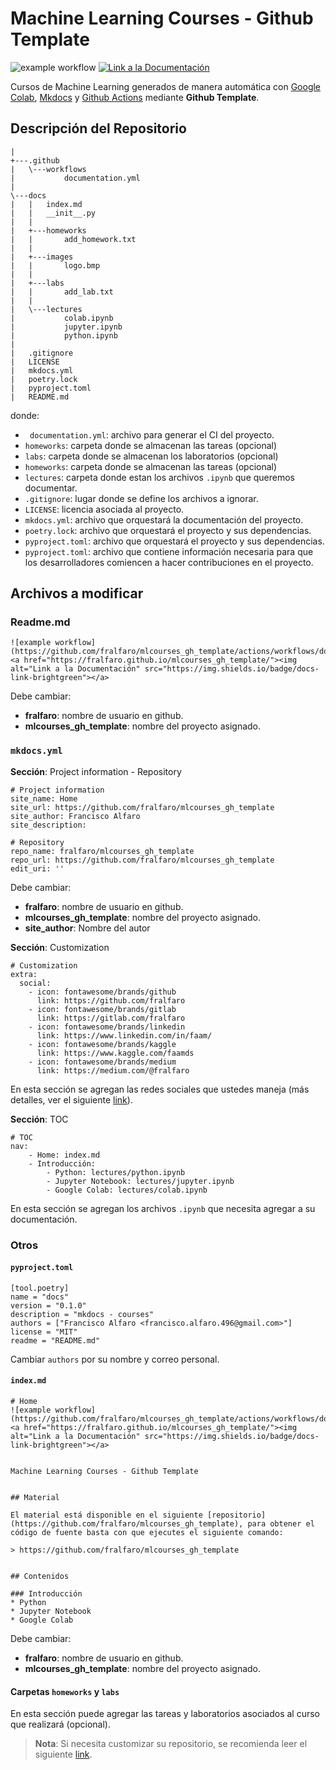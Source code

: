 # Machine Learning Courses - Github Template

![example workflow](https://github.com/fralfaro/mlcourses_gh_template/actions/workflows/documentation.yml/badge.svg)
<a href="https://fralfaro.github.io/mlcourses_gh_template/"><img alt="Link a la Documentación" src="https://img.shields.io/badge/docs-link-brightgreen"></a>


Cursos de Machine Learning generados de manera automática 
con [Google Colab](https://colab.research.google.com/?hl=en), [Mkdocs](https://www.mkdocs.org/) y [Github Actions](https://github.com/features/actions) mediante **Github Template**.


## Descripción del Repositorio

```
|
+---.github
|   \---workflows
|           documentation.yml
|
\---docs
|   |   index.md
|   |   __init__.py
|   |
|   +---homeworks
|   |       add_homework.txt
|   |
|   +---images
|   |       logo.bmp
|   |
|   +---labs
|   |       add_lab.txt
|   |
|   \---lectures
|           colab.ipynb
|           jupyter.ipynb
|           python.ipynb
|           
|   .gitignore
|   LICENSE
|   mkdocs.yml
|   poetry.lock
|   pyproject.toml
|   README.md
```

donde:

* ` documentation.yml`: archivo para generar el CI del proyecto.
* `homeworks`: carpeta donde se almacenan las tareas (opcional)
* `labs`: carpeta donde se almacenan los laboratorios (opcional)
* `homeworks`: carpeta donde se almacenan las tareas (opcional)
* `lectures`: carpeta donde estan los archivos `.ipynb` que queremos documentar.
* `.gitignore`: lugar donde se define los archivos a ignorar.
* `LICENSE`: licencia asociada al proyecto.
* `mkdocs.yml`: archivo que orquestará la documentación del proyecto.
* `poetry.lock`: archivo que orquestará el proyecto y sus dependencias.
* `pyproject.toml`: archivo que orquestará el proyecto y sus dependencias.
* `pyproject.toml`: archivo que contiene  información necesaria para que los desarrolladores comiencen a hacer contribuciones en el proyecto.

## Archivos a modificar

### Readme.md

```
![example workflow](https://github.com/fralfaro/mlcourses_gh_template/actions/workflows/documentation.yml/badge.svg)
<a href="https://fralfaro.github.io/mlcourses_gh_template/"><img alt="Link a la Documentación" src="https://img.shields.io/badge/docs-link-brightgreen"></a>
```

Debe cambiar:

* **fralfaro**: nombre de usuario en github.
* **mlcourses_gh_template**: nombre del proyecto asignado.

### `mkdocs.yml`

**Sección**: Project information - Repository

```
# Project information
site_name: Home
site_url: https://github.com/fralfaro/mlcourses_gh_template 
site_author: Francisco Alfaro  
site_description:  

# Repository
repo_name: fralfaro/mlcourses_gh_template  
repo_url: https://github.com/fralfaro/mlcourses_gh_template  
edit_uri: ''
```

Debe cambiar:

* **fralfaro**: nombre de usuario en github.
* **mlcourses_gh_template**: nombre del proyecto asignado.
* **site_author**: Nombre del autor

**Sección**: Customization

```
# Customization
extra:
  social:
    - icon: fontawesome/brands/github
      link: https://github.com/fralfaro
    - icon: fontawesome/brands/gitlab
      link: https://gitlab.com/fralfaro
    - icon: fontawesome/brands/linkedin
      link: https://www.linkedin.com/in/faam/
    - icon: fontawesome/brands/kaggle
      link: https://www.kaggle.com/faamds
    - icon: fontawesome/brands/medium
      link: https://medium.com/@fralfaro
```
En esta sección se agregan las redes sociales 
que ustedes maneja (más detalles, 
ver el siguiente [link](https://squidfunk.github.io/mkdocs-material/reference/icons-emojis/#with-animations)).

**Sección**: TOC

```
# TOC 
nav:
    - Home: index.md
    - Introducción:
        - Python: lectures/python.ipynb
        - Jupyter Notebook: lectures/jupyter.ipynb
        - Google Colab: lectures/colab.ipynb
```

En esta sección se agregan los archivos `.ipynb` que necesita agregar a su documentación.

### Otros

#### `pyproject.toml`

```
[tool.poetry]
name = "docs"
version = "0.1.0"
description = "mkdocs - courses"
authors = ["Francisco Alfaro <francisco.alfaro.496@gmail.com>"]
license = "MIT"
readme = "README.md"
```

Cambiar `authors` por su nombre y correo personal.

#### `index.md`

```
# Home
![example workflow](https://github.com/fralfaro/mlcourses_gh_template/actions/workflows/documentation.yml/badge.svg)
<a href="https://fralfaro.github.io/mlcourses_gh_template/"><img alt="Link a la Documentación" src="https://img.shields.io/badge/docs-link-brightgreen"></a>


Machine Learning Courses - Github Template


## Material

El material está disponible en el siguiente [repositorio](https://github.com/fralfaro/mlcourses_gh_template), para obtener el código de fuente basta con que ejecutes el siguiente comando:

> https://github.com/fralfaro/mlcourses_gh_template


## Contenidos

### Introducción
* Python
* Jupyter Notebook
* Google Colab
```

Debe cambiar:

* **fralfaro**: nombre de usuario en github.
* **mlcourses_gh_template**: nombre del proyecto asignado.

#### Carpetas `homeworks` y `labs` 

En esta sección puede agregar las tareas y laboratorios asociados al curso que realizará (opcional).

> **Nota**: Si necesita customizar su repositorio, se recomienda leer el siguiente [link](https://squidfunk.github.io/mkdocs-material/).

